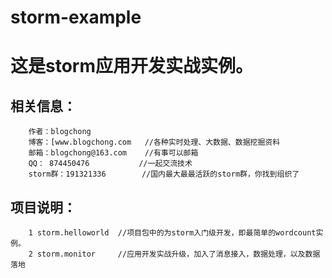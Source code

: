 # storm-example

这是storm应用开发实战实例。
=================================== 

相关信息：
-----------------------------------

		作者：blogchong
		博客：[www.blogchong.com	//各种实时处理、大数据、数据挖掘资料
		邮箱：blogchong@163.com	//有事可以邮箱
		QQ： 874450476			//一起交流技术
		storm群：191321336		//国内最大最最活跃的storm群，你找到组织了

项目说明：
-----------------------------------

		1 storm.helloworld	//项目包中的为storm入门级开发，即最简单的wordcount实例。
		2 storm.monitor		//应用开发实战升级，加入了消息接入，数据处理，以及数据落地
